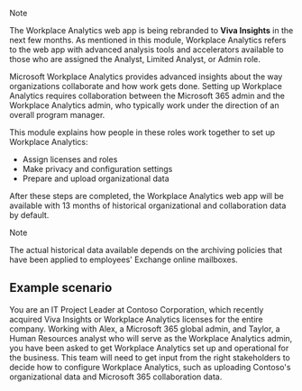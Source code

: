 >[!Note]
>The Workplace Analytics web app is being rebranded to **Viva Insights** in the next few months. As mentioned in this module, Workplace Analytics refers to the web app with advanced analysis tools and accelerators available to those who are assigned the Analyst, Limited Analyst, or Admin role.

Microsoft Workplace Analytics provides advanced insights about the way organizations collaborate and how work gets done. Setting up Workplace Analytics requires collaboration between the Microsoft 365 admin and the Workplace Analytics admin, who typically work under the direction of an overall program manager.

This module explains how people in these roles work together to set up Workplace Analytics:

- Assign licenses and roles
- Make privacy and configuration settings
- Prepare and upload organizational data

After these steps are completed, the Workplace Analytics web app will be available with 13 months of historical organizational and collaboration data by default.

>[!NOTE]
>The actual historical data available depends on the archiving policies that have been applied to employees' Exchange online mailboxes.

## Example scenario

You are an IT Project Leader at Contoso Corporation, which recently acquired Viva Insights or Workplace Analytics licenses for the entire company. Working with Alex, a Microsoft 365 global admin, and Taylor, a Human Resources analyst who will serve as the Workplace Analytics admin, you have been asked to get Workplace Analytics set up and operational for the business. This team will need to get input from the right stakeholders to decide how to configure Workplace Analytics, such as uploading Contoso's organizational data and Microsoft 365 collaboration data.
